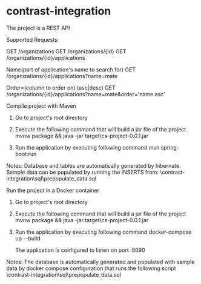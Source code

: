 # contrast-integration

The project is a REST API

Supported Requests:

GET /organizations
GET /organizations/{id}
GET /organizations/{id}/applications

Name(part of application's name to search for)
GET /organizations/{id}/applications?name=mate

Order=(column to order on) (asc|desc)
GET /organizations/{id}/applications?name=mate&order='name asc'


Compile project with Maven

1. Go to project's root directory

2. Execute the following command that will build a jar file of the project
   mvnw package && java -jar target\cs-project-0.0.1.jar

3. Run the application by executing following command
   mvn spring-boot:run

Notes: Database and tables are automatically generated by hibernate. 
Sample data can be populated by running the INSERTS from:
\contrast-integration\sql\prepopulate_data.sql 


Run the project in a Docker container

1. Go to project's root directory

2. Execute the following command that will build a jar file of the project
   mvnw package && java -jar target\cs-project-0.0.1.jar

3. Run the application by executing following command
   docker-compose up --build
   
   The application is configured to listen on port :8090

Notes: The database is automatically generated and populated with sample data by docker compose configuration
 that runs the following script \contrast-integration\sql\prepopulate_data.sql